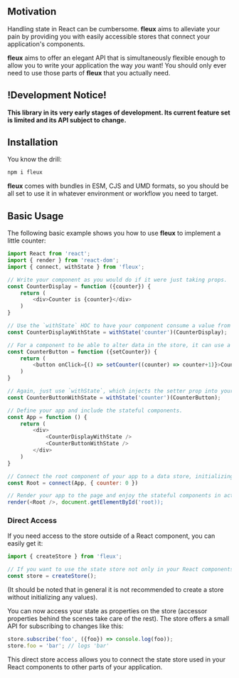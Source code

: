 ## Motivation

Handling state in React can be cumbersome. **fleux** aims to alleviate your pain by providing you with easily accessible stores that connect your application's components.

**fleux** aims to offer an elegant API that is simultaneously flexible enough to allow you to write your application the way *you* want! You should only ever need to use those parts of **fleux** that you actually need.

## !Development Notice!

**This library in its very early stages of development. Its current feature set is limited and its API subject to change.**

## Installation

You know the drill:

```sh
npm i fleux
```

**fleux** comes with bundles in ESM, CJS and UMD formats, so you should be all set to use it in whatever environment or workflow you need to target.

## Basic Usage

The following basic example shows you how to use **fleux** to implement a little counter:

```js
import React from 'react';
import { render } from 'react-dom';
import { connect, withState } from 'fleux';

// Write your component as you would do if it were just taking props.
const CounterDisplay = function ({counter}) {
    return (
        <div>Counter is {counter}</div>
    )
}

// Use the `withState` HOC to have your component consume a value from the store.
const CounterDisplayWithState = withState('counter')(CounterDisplay);

// For a component to be able to alter data in the store, it can use a corresponding setter function.
const CounterButton = function ({setCounter}) {
    return (
        <button onClick={() => setCounter((counter) => counter+1)}>Count</button>
    )
}

// Again, just use `withState`, which injects the setter prop into your component.
const CounterButtonWithState = withState('counter')(CounterButton);

// Define your app and include the stateful components.
const App = function () {
    return (
        <div>
            <CounterDisplayWithState />
            <CounterButtonWithState />
        </div>
    )
}

// Connect the root component of your app to a data store, initializing it with some data.
const Root = connect(App, { counter: 0 })

// Render your app to the page and enjoy the stateful components in action!
render(<Root />, document.getElementById('root));
```

### Direct Access

If you need access to the store outside of a React component, you can easily get it:

```js
import { createStore } from 'fleux';

// If you want to use the state store not only in your React components, create it like this.
const store = createStore();
```

(It should be noted that in general it is not recommended to create a store without initializing any values).

You can now access your state as properties on the store (accessor properties behind the scenes take care of the rest). The store offers a small API for subscribing to changes like this:

```js
store.subscribe('foo', ({foo}) => console.log(foo));
store.foo = 'bar'; // logs 'bar'
```

This direct store access allows you to connect the state store used in your React components to other parts of your application.
